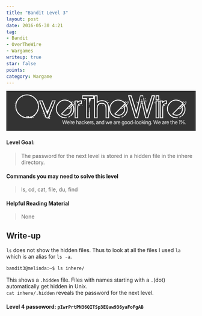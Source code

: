```yaml
---
title: "Bandit Level 3"
layout: post
date: 2016-05-30 4:21
tag:
- Bandit
- OverTheWire
- Wargames
writeup: true
star: false
points:
category: Wargame
---
```


![OverTheWire logo](/assets/images/OverTheWire/logo.png)

#### Level Goal:

>The password for the next level is stored in a hidden file in the inhere directory.

#### Commands you may need to solve this level

>ls, cd, cat, file, du, find

#### Helpful Reading Material

>None

## Write-up

`ls` does not show the hidden files. Thus to look at all the files I used `la` which is an alias for `ls -a`.

~~~bash
bandit3@melinda:~$ ls inhere/
~~~

This shows a `.hidden` file. Files with names starting with a `.`(dot) automatically get hidden in Unix.<br> `cat inhere/.hidden` reveals the password for the next level.

#### Level 4 passoword: `pIwrPrtPN36QITSp3EQaw936yaFoFgAB`
